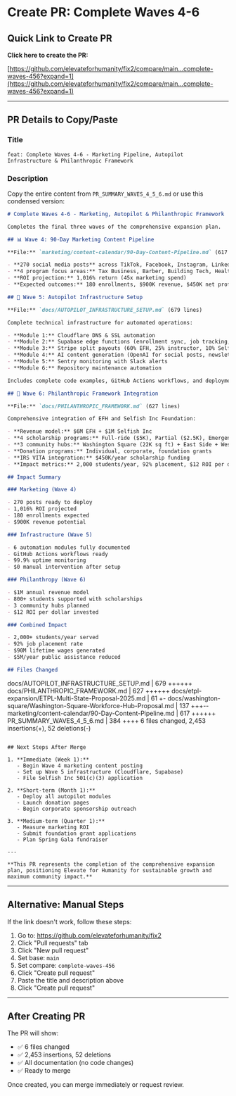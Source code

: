 # Create PR: Complete Waves 4-6

## Quick Link to Create PR

**Click here to create the PR:**

[https://github.com/elevateforhumanity/fix2/compare/main...complete-waves-456?expand=1](https://github.com/elevateforhumanity/fix2/compare/main...complete-waves-456?expand=1)

---

## PR Details to Copy/Paste

### Title

```
feat: Complete Waves 4-6 - Marketing Pipeline, Autopilot Infrastructure & Philanthropic Framework
```

### Description

Copy the entire content from `PR_SUMMARY_WAVES_4_5_6.md` or use this condensed version:

```markdown
# Complete Waves 4-6 - Marketing, Autopilot & Philanthropic Framework

Completes the final three waves of the comprehensive expansion plan.

## 📊 Wave 4: 90-Day Marketing Content Pipeline

**File:** `marketing/content-calendar/90-Day-Content-Pipeline.md` (617 lines)

- **270 social media posts** across TikTok, Facebook, Instagram, LinkedIn
- **4 program focus areas:** Tax Business, Barber, Building Tech, Healthcare
- **ROI projection:** 1,016% return (45x marketing spend)
- **Expected outcomes:** 180 enrollments, $900K revenue, $450K net profit

## 🤖 Wave 5: Autopilot Infrastructure Setup

**File:** `docs/AUTOPILOT_INFRASTRUCTURE_SETUP.md` (679 lines)

Complete technical infrastructure for automated operations:

- **Module 1:** Cloudflare DNS & SSL automation
- **Module 2:** Supabase edge functions (enrollment sync, job tracking, reporting)
- **Module 3:** Stripe split payouts (60% EFH, 25% instructor, 10% Selfish Inc, 5% platform)
- **Module 4:** AI content generation (OpenAI for social posts, newsletters)
- **Module 5:** Sentry monitoring with Slack alerts
- **Module 6:** Repository maintenance automation

Includes complete code examples, GitHub Actions workflows, and deployment checklists.

## 💝 Wave 6: Philanthropic Framework Integration

**File:** `docs/PHILANTHROPIC_FRAMEWORK.md` (627 lines)

Comprehensive integration of EFH and Selfish Inc Foundation:

- **Revenue model:** $6M EFH + $1M Selfish Inc
- **4 scholarship programs:** Full-ride ($5K), Partial ($2.5K), Emergency ($500-1K), Tools ($500-1.5K)
- **3 community hubs:** Washington Square (22K sq ft) + East Side + West Side
- **Donation programs:** Individual, corporate, foundation grants
- **IRS VITA integration:** $450K/year scholarship funding
- **Impact metrics:** 2,000 students/year, 92% placement, $12 ROI per dollar

## Impact Summary

### Marketing (Wave 4)

- 270 posts ready to deploy
- 1,016% ROI projected
- 180 enrollments expected
- $900K revenue potential

### Infrastructure (Wave 5)

- 6 automation modules fully documented
- GitHub Actions workflows ready
- 99.9% uptime monitoring
- $0 manual intervention after setup

### Philanthropy (Wave 6)

- $1M annual revenue model
- 800+ students supported with scholarships
- 3 community hubs planned
- $12 ROI per dollar invested

### Combined Impact

- 2,000+ students/year served
- 92% job placement rate
- $90M lifetime wages generated
- $5M/year public assistance reduced

## Files Changed
```

docs/AUTOPILOT_INFRASTRUCTURE_SETUP.md | 679 ++++++
docs/PHILANTHROPIC_FRAMEWORK.md | 627 ++++++
docs/etpl-expansion/ETPL-Multi-State-Proposal-2025.md | 61 +-
docs/washington-square/Washington-Square-Workforce-Hub-Proposal.md | 137 +++--
marketing/content-calendar/90-Day-Content-Pipeline.md | 617 ++++++
PR_SUMMARY_WAVES_4_5_6.md | 384 ++++
6 files changed, 2,453 insertions(+), 52 deletions(-)

```

## Next Steps After Merge

1. **Immediate (Week 1):**
   - Begin Wave 4 marketing content posting
   - Set up Wave 5 infrastructure (Cloudflare, Supabase)
   - File Selfish Inc 501(c)(3) application

2. **Short-term (Month 1):**
   - Deploy all autopilot modules
   - Launch donation pages
   - Begin corporate sponsorship outreach

3. **Medium-term (Quarter 1):**
   - Measure marketing ROI
   - Submit foundation grant applications
   - Plan Spring Gala fundraiser

---

**This PR represents the completion of the comprehensive expansion plan, positioning Elevate for Humanity for sustainable growth and maximum community impact.**
```

---

## Alternative: Manual Steps

If the link doesn't work, follow these steps:

1. Go to: https://github.com/elevateforhumanity/fix2
2. Click "Pull requests" tab
3. Click "New pull request"
4. Set base: `main`
5. Set compare: `complete-waves-456`
6. Click "Create pull request"
7. Paste the title and description above
8. Click "Create pull request"

---

## After Creating PR

The PR will show:

- ✅ 6 files changed
- ✅ 2,453 insertions, 52 deletions
- ✅ All documentation (no code changes)
- ✅ Ready to merge

Once created, you can merge immediately or request review.
